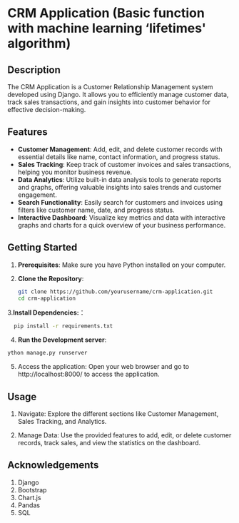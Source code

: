 # CRM Application (Basic function with machine learning ‘lifetimes' algorithm)

## Description

The CRM Application is a Customer Relationship Management system developed using Django. It allows you to efficiently manage customer data, track sales transactions, and gain insights into customer behavior for effective decision-making.

## Features

- **Customer Management**: Add, edit, and delete customer records with essential details like name, contact information, and progress status.
- **Sales Tracking**: Keep track of customer invoices and sales transactions, helping you monitor business revenue.
- **Data Analytics**: Utilize built-in data analysis tools to generate reports and graphs, offering valuable insights into sales trends and customer engagement.
- **Search Functionality**: Easily search for customers and invoices using filters like customer name, date, and progress status.
- **Interactive Dashboard**: Visualize key metrics and data with interactive graphs and charts for a quick overview of your business performance.

## Getting Started

1. **Prerequisites**: Make sure you have Python installed on your computer.

2. **Clone the Repository**:
   ```bash
   git clone https://github.com/yourusername/crm-application.git
   cd crm-application
   ```
3.**Install Dependencies:**：

 ```bash
   pip install -r requirements.txt
```
4. **Run the Development server**:
```bash
ython manage.py runserver
```

5. Access the application: Open your web browser and go to http://localhost:8000/ to access the application.

## Usage
1. Navigate:
Explore the different sections like Customer Management, Sales Tracking, and Analytics.

2. Manage Data:
Use the provided features to add, edit, or delete customer records, track sales, and view the statistics on the dashboard.


## Acknowledgements
1. Django
2. Bootstrap
3. Chart.js
4. Pandas
5. SQL
